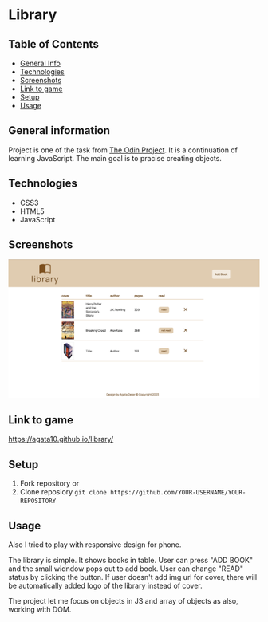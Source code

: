 # Library

## Table of Contents
* [General Info](#general-information)
* [Technologies](#technologies)
* [Screenshots](#screenshots)
* [Link to game](#link-to-game)
* [Setup](#setup)
* [Usage](#usage)


## General information
Project is one of the task from [The Odin Project](https://www.theodinproject.com/lessons/node-path-javascript-library). It is a continuation of learning JavaScript. The main goal is to pracise creating objects.

## Technologies
* CSS3
* HTML5
* JavaScript

## Screenshots
![Wepage](./images/laptop.png)

## Link to game
https://agata10.github.io/library/

## Setup

1. Fork repository 
or
2. Clone reposiory
   `git clone https://github.com/YOUR-USERNAME/YOUR-REPOSITORY`

## Usage

Also I tried to play with responsive design for phone.

The library is simple. It shows books in table. User can press "ADD BOOK" and the small widndow pops out to add book. User can change "READ" status by clicking the button. If user doesn't add img url for cover, there will be automatically added logo of the library instead of cover.

The project let me focus on objects in JS and array of objects as also, working with DOM.
